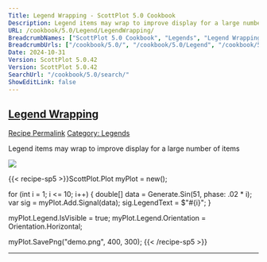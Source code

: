 ```yaml
---
Title: Legend Wrapping - ScottPlot 5.0 Cookbook
Description: Legend items may wrap to improve display for a large number of items
URL: /cookbook/5.0/Legend/LegendWrapping/
BreadcrumbNames: ["ScottPlot 5.0 Cookbook", "Legends", "Legend Wrapping"]
BreadcrumbUrls: ["/cookbook/5.0/", "/cookbook/5.0/Legend", "/cookbook/5.0/Legend/LegendWrapping"]
Date: 2024-10-31
Version: ScottPlot 5.0.42
Version: ScottPlot 5.0.42
SearchUrl: "/cookbook/5.0/search/"
ShowEditLink: false
---
```



<h2 style='border-bottom: 0;'><a href='/cookbook/5.0/Legend/LegendWrapping'>Legend Wrapping</a></h2>

<div class="d-flex mb-2">
<a class="btn btn-sm btn-primary me-1" href="/cookbook/5.0/Legend/LegendWrapping">Recipe Permalink</a>
<a class="btn btn-sm btn-success me-1" href="/cookbook/5.0/Legend">Category: Legends</a>
</div>

Legend items may wrap to improve display for a large number of items

[![](/cookbook/5.0/images/LegendWrapping.png?241031194635)](/cookbook/5.0/images/LegendWrapping.png?241031194635)

{{< recipe-sp5 >}}ScottPlot.Plot myPlot = new();

for (int i = 1; i <= 10; i++)
{
    double[] data = Generate.Sin(51, phase: .02 * i);
    var sig = myPlot.Add.Signal(data);
    sig.LegendText = $"#{i}";
}

myPlot.Legend.IsVisible = true;
myPlot.Legend.Orientation = Orientation.Horizontal;

myPlot.SavePng("demo.png", 400, 300);
{{< /recipe-sp5 >}}

<hr class='my-5 invisible'>


